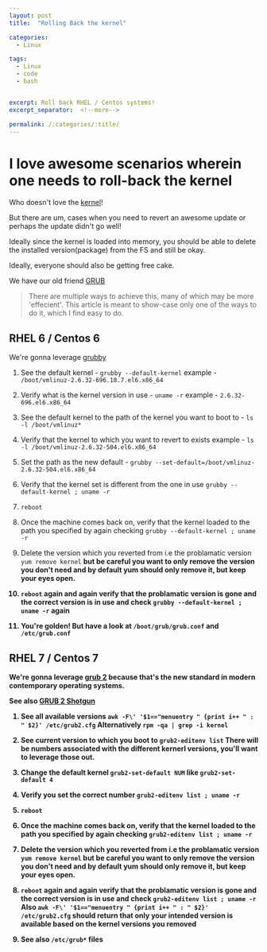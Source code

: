 ```yaml
---
layout: post
title:  "Rolling Back the kernel"

categories:
  - Linux

tags:
  - Linux
  - code
  - bash


excerpt: Roll back RHEL / Centos systems!
excerpt_separator:  <!--more-->

permalink: /:categories/:title/
---
```


# I love awesome scenarios wherein one needs to roll-back the kernel

Who doesn't love the [kernel](https://www.kernel.org/)!


But there are um, cases when you need to revert an awesome update or perhaps the update didn't go well!

Ideally since the kernel is loaded into memory, you should be able to delete the installed version(package) from the FS and still be okay.

Ideally, everyone should also be getting free cake.



We have our old friend [GRUB](https://www.gnu.org/software/grub/)


> There are multiple ways to achieve this, many of which may be more 'effecient'. This article is meant to show-case only one of the ways to do it, which I find easy to do.

## RHEL 6 / Centos 6

We're gonna leverage [grubby](https://www.systutorials.com/docs/linux/man/8-grubby/ )

1. See the default kernel - `grubby --default-kernel`
example - `/boot/vmlinuz-2.6.32-696.18.7.el6.x86_64`

2. Verify what is the kernel version in use - `uname -r`
example - `2.6.32-696.el6.x86_64`

3. See the default kernel to the path of the kernel you want to boot to - `ls -l /boot/vmlinuz*`

4. Verify that the kernel to which you want to revert to exists
example - `ls -l /boot/vmlinuz-2.6.32-504.el6.x86_64`

5. Set the path as the new default - `grubby --set-default=/boot/vmlinuz-2.6.32-504.el6.x86_64`

6. Verify that the kernel set is different from the one in use `grubby --default-kernel ; uname -r`

7. `reboot`

8. Once the machine comes back on, verify that the kernel loaded to the path you specified by again checking `grubby --default-kernel ; uname -r`

9. Delete the version which you reverted from i.e the problamatic version `yum remove kernel` <b>but be careful<b> you want to only remove the version you don't need and by default yum should only remove it, but keep your eyes open.

10. `reboot` again and again verify that the problamatic version is gone and the correct version is in use and check `grubby --default-kernel ; uname -r` again

11. You're golden! But have a look at `/boot/grub/grub.conf` and `/etc/grub.conf`


## RHEL 7 / Centos 7

We're gonna leverage [grub 2](https://wiki.gentoo.org/wiki/GRUB2) because that's the new standard in modern contemporary operating systems.

See also [GRUB 2 Shotgun](https://wiki.gentoo.org/wiki/GRUB2_Quick_Start)

1. See all available versions `awk -F\' '$1=="menuentry " {print i++ " : " $2}' /etc/grub2.cfg`
Alternatively `rpm -qa | grep -i kernel`

2. See current version to which you boot to `grub2-editenv list`
There will be numbers associated with the different kernerl versions, you'll want to leverage those out.

3. Change the default kernel `grub2-set-default NUM` like `grub2-set-default 4`

4. Verify you set the correct number `grub2-editenv list ; uname -r`

5. `reboot`

6. Once the machine comes back on, verify that the kernel loaded to the path you specified by again checking `grub2-editenv list ; uname -r`

7.  Delete the version which you reverted from i.e the problamatic version `yum remove kernel` <b>but be careful<b> you want to only remove the version you don't need and by default yum should only remove it, but keep your eyes open.

8.  `reboot` again and again verify that the problamatic version is gone and the correct version is in use and check `grub2-editenv list ; uname -r`
Also `awk -F\' '$1=="menuentry " {print i++ " : " $2}' /etc/grub2.cfg` should return that only your intended version is available based on the kernel versions you removed

9. See also `/etc/grub*` files
